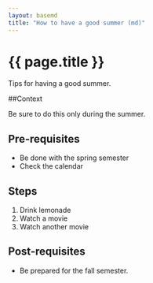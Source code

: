 ```yaml
---
layout: basemd
title: "How to have a good summer (md)"
---
```

# {{ page.title }}

Tips for having a good summer.

##Context

Be sure to do this only during the summer. 

## Pre-requisites

* Be done with the spring semester 
* Check the calendar 

## Steps

1. Drink lemonade
1. Watch a movie 
1. Watch another movie

## Post-requisites

* Be prepared for the fall semester. 

